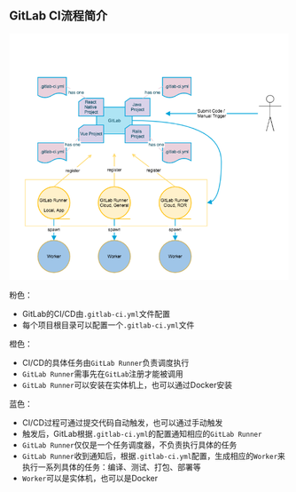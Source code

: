 

##  GitLab CI流程简介

![image](./images/1.png)    

粉色：

- GitLab的CI/CD由`.gitlab-ci.yml`文件配置
- 每个项目根目录可以配置一个`.gitlab-ci.yml`文件

橙色：

- CI/CD的具体任务由`GitLab Runner`负责调度执行
-  `GitLab Runner`需事先在`GitLab`注册才能被调用
-  `GitLab Runner`可以安装在实体机上，也可以通过Docker安装

蓝色：

- CI/CD过程可通过提交代码自动触发，也可以通过手动触发
- 触发后，GitLab根据`.gitlab-ci.yml`的配置通知相应的`GitLab Runner` 
-  `GitLab Runner`仅仅是一个任务调度器，不负责执行具体的任务
-  `GitLab Runner`收到通知后，根据`.gitlab-ci.yml`配置，生成相应的`Worker`来执行一系列具体的任务：编译、测试、打包、部署等
-  `Worker`可以是实体机，也可以是Docker

